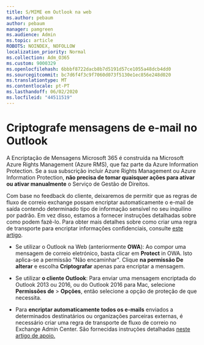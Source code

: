 ```yaml
---
title: S/MIME em Outlook na web
ms.author: pebaum
author: pebaum
manager: pamgreen
ms.audience: Admin
ms.topic: article
ROBOTS: NOINDEX, NOFOLLOW
localization_priority: Normal
ms.collection: Adm_O365
ms.custom: 9000329
ms.openlocfilehash: 6bbbf8722dacb8b7d5191d57ce1055a48dcb4dd0
ms.sourcegitcommit: bc7d6f4f3c9f7060d073f5130e1ec856e248d020
ms.translationtype: MT
ms.contentlocale: pt-PT
ms.lasthandoff: 06/02/2020
ms.locfileid: "44511519"
---
```

# <a name="encrypt-email-messages-in-outlook"></a>Criptografe mensagens de e-mail no Outlook

A Encriptação de Mensagens Microsoft 365 é construída na Microsoft Azure Rights Management (Azure RMS), que faz parte da Azure Information Protection. Se a sua subscrição incluir Azure Rights Management ou Azure Information Protection, **não precisa de tomar quaisquer ações para ativar ou ativar manualmente** o Serviço de Gestão de Direitos.

Com base no feedback do cliente, deixaremos de permitir que as regras de fluxo de correio exchange possam encriptar automaticamente o e-mail de saída contendo determinado tipo de informação sensível no seu inquilino por padrão. Em vez disso, estamos a fornecer instruções detalhadas sobre como podem fazê-lo. Para obter mais detalhes sobre como criar uma regra de transporte para encriptar informações confidenciais, consulte [este artigo](https://aka.ms/OmeEtr).

- Se utilizar o Outlook na Web (anteriormente **OWA**): Ao compor uma mensagem de correio eletrónico, basta clicar em **Protect** in OWA. Isto aplica-se a permissão "Não encaminhar". Clique **na permissão De alterar** e escolha **Criptografar** apenas para encriptar a mensagem.

- Se utilizar **o cliente Outlook**: Para enviar uma mensagem encriptada do Outlook 2013 ou 2016, ou do Outlook 2016 para Mac, selecione **Permissões de**  >  **Opções**, então selecione a opção de proteção de que necessita.

- Para **encriptar automaticamente todos os e-mails** enviados a determinados destinatários ou organizações parceiras externas, é necessário criar uma regra de transporte de fluxo de correio no Exchange Admin Center. São fornecidas instruções detalhadas [neste artigo de apoio.](https://docs.microsoft.com/microsoft-365/compliance/define-mail-flow-rules-to-encrypt-email#create-mail-flow-rules-to-encrypt-email-messages-with-the-new-ome-capabilities)

